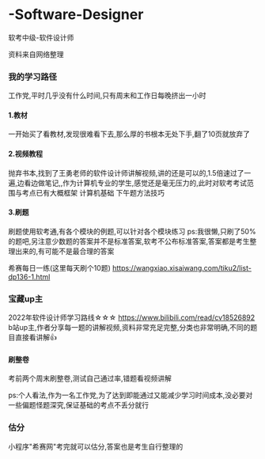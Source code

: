 # -Software-Designer
软考中级-软件设计师

资料来自网络整理

### 我的学习路径
工作党,平时几乎没有什么时间,只有周末和工作日每晚挤出一小时
#### 1.教材
一开始买了看教材,发现很难看下去,那么厚的书根本无处下手,翻了10页就放弃了
#### 2.视频教程
抛弃书本,找到了王勇老师的软件设计师讲解视频,讲的还是可以的,1.5倍速过了一遍,边看边做笔记,,作为计算机专业的学生,感觉还是毫无压力的,此时对软考考试范围与考点已有大概框架
计算机基础
下午题方法技巧
#### 3.刷题
刷题使用软考通,有各个模块的例题,可以针对各个模块练习
ps:我很懒,只刷了50%的题吧,另注意少数题的答案并不是标准答案,软考不公布标准答案,答案都是考生整理出来的,有可能不是最合理的答案

希赛每日一练(这里每天刷个10题)
https://wangxiao.xisaiwang.com/tiku2/list-dp136-1.html
### 宝藏up主
2022年软件设计师学习路线☆☆☆
https://www.bilibili.com/read/cv18526892
b站up主,作者分享每一题的讲解视频,资料非常充足完整,分类也非常明确,不同的题目直接看讲解👍

#### 刷整卷
考前两个周末刷整卷,测试自己通过率,错题看视频讲解

ps:个人看法,作为一名工作党,为了达到即能通过又能减少学习时间成本,没必要对一些偏题怪题深究,保证基础的考点不丢分就行
### 估分
小程序"希赛网"考完就可以估分,答案也是考生自行整理的

